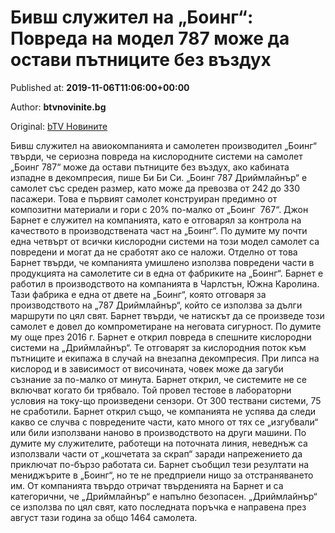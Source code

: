 
# Бивш служител на „Боинг“: Повреда на модел 787 може да остави пътниците без въздух

Published at: **2019-11-06T11:06:00+00:00**

Author: **btvnovinite.bg**

Original: [bTV Новините](https://btvnovinite.bg/lifestyle/liubopitno/bivsh-sluzhitel-na-boing-povreda-na-model-787-mozhe-da-ostavi-patnicite-bez-vazduh.html)

Бивш служител на авиокомпанията и самолетен производител „Боинг“ твърди, че сериозна повреда на кислородните системи на самолет „Боинг 787“ може да остави пътниците без въздух, ако кабината изпадне в декомпресия, пише Би Би Си.
„Боинг 787 Дриймлайнър“ е самолет със среден размер, като може да превозва от 242 до 330 пасажери. Това е първият самолет конструиран предимно от композитни материали и гори с 20% по-малко от „Боинг  767“.
Джон Барнет е служител на компанията, като е отговарял за контрола на качеството в производствената част на „Боинг“. По думите му почти една четвърт от всички кислородни системи на този модел самолет са повредени и могат да не сработят ако се наложи.
Отделно от това Барнет твърди, че компанията умишлено използва повредени части в продукцията на самолетите си в една от фабриките на „Боинг“.
Барнет е работил в производството на компанията в Чарлстън, Южна Каролина. Тази фабрика е една от двете на „Боинг“, която отговаря за производството на „787 Дриймлайнър“, който се използва за дълги маршрути по цял свят. Барнет твърди, че натискът да се произведе този самолет е довел до компрометиране на неговата сигурност.
По думите му още през 2016 г. Барнет е открил повреда в спешните кислородни системи на „Дриймлайнър“. Те отговарят за кислородния поток към пътниците и екипажа в случай на внезапна декомпресия. При липса на кислород и в зависимост от височината, човек може да загуби съзнание за по-малко от минута.
Барнет открил, че системите не се включват когато би трябвало. Той провел тестове в лабораторни условия на току-що произведени сензори. От 300 тествани системи, 75 не сработили.
Барнет открил също, че компанията не успява да следи какво се случва с повредените части, като много от тях се „изгубвали“ или били използвани наново в производството на други машини. По думите му служителите, работещи на поточната линия, неведнъж са използвали части от „кошчетата за скрап“ заради напрежението да приключат по-бързо работата си.
Барнет съобщил тези резултати на мениджърите в „Боинг“, но те не предприели нищо за отстраняването им.
От компанията твърдо отричат твърденията на Барнет и са категорични, че „Дриймлайнър“ е напълно безопасен.
„Дриймлайнър“ се използва по цял свят, като последната поръчка е направена през август тази година за общо 1464 самолета.

